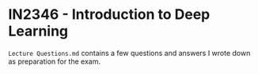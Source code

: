 # IN2346 - Introduction to Deep Learning

`Lecture Questions.md` contains a few questions and answers I wrote down as preparation for the exam.
